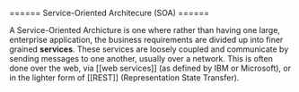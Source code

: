 ====== Service-Oriented Architecure (SOA) ======

A Service-Oriented Archicture is one where rather than having one large, enterprise application, the business requirements are divided up into finer grained **services**.  These services are loosely coupled and communicate by sending messages to one another, usually over a network.  This is often done over the web, via [[web services]] (as defined by IBM or Microsoft), or in the lighter form of [[REST]] (Representation State Transfer).
